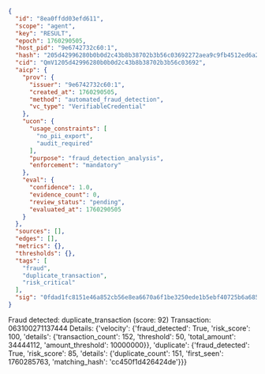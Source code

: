```json
{
  "id": "8ea0ffdd03efd611",
  "scope": "agent",
  "key": "RESULT",
  "epoch": 1760290505,
  "host_pid": "9e6742732c60:1",
  "hash": "205d42996280b0b0d2c43b8b38702b3b56c03692272aea9c9fb4512ed6a2c35b",
  "cid": "QmV1205d42996280b0b0d2c43b8b38702b3b56c03692",
  "aicp": {
    "prov": {
      "issuer": "9e6742732c60:1",
      "created_at": 1760290505,
      "method": "automated_fraud_detection",
      "vc_type": "VerifiableCredential"
    },
    "ucon": {
      "usage_constraints": [
        "no_pii_export",
        "audit_required"
      ],
      "purpose": "fraud_detection_analysis",
      "enforcement": "mandatory"
    },
    "eval": {
      "confidence": 1.0,
      "evidence_count": 0,
      "review_status": "pending",
      "evaluated_at": 1760290505
    }
  },
  "sources": [],
  "edges": [],
  "metrics": {},
  "thresholds": {},
  "tags": [
    "fraud",
    "duplicate_transaction",
    "risk_critical"
  ],
  "sig": "0fdad1fc8151e46a852cb56e8ea6670a6f1be3250ede1b5ebf40725b6a68567a"
}
```

Fraud detected: duplicate_transaction (score: 92)
Transaction: 063100271137444
Details: {'velocity': {'fraud_detected': True, 'risk_score': 100, 'details': {'transaction_count': 152, 'threshold': 50, 'total_amount': 34444112, 'amount_threshold': 10000000}}, 'duplicate': {'fraud_detected': True, 'risk_score': 85, 'details': {'duplicate_count': 151, 'first_seen': 1760285763, 'matching_hash': 'cc450f1d426424de'}}}